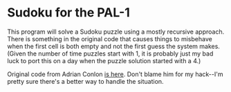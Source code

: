 # Sudoku for the PAL-1

This program will solve a Sudoku puzzle using a mostly recursive approach. There is something in the original code that causes things to misbehave when the first cell is both empty and not the first guess the system makes. (Given the number of time puzzles start with 1, it is probably just my bad luck to port this on a day when the puzzle solution started with a 4.)

Original code from Adrian Conlon [is here](https://github.com/MoleskiCoder/6502_sudoku). Don't blame him for my hack--I'm pretty sure there's a better way to handle the situation.

